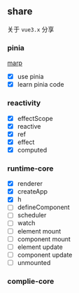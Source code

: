 ## share

关于 `vue3.x` 分享

### pinia

[marp](https://marpit.marp.app/directives?id=front-matter)

- [x] use pinia
- [x] learn pinia code

### reactivity

- [x] effectScope
- [x] reactive
- [x] ref
- [x] effect
- [x] computed

### runtime-core

- [x] renderer
- [x] createApp
- [x] h
- [ ] defineComponent
- [ ] scheduler
- [ ] watch
- [ ] element mount
- [ ] component mount
- [ ] element update
- [ ] component update
- [ ] unmounted

### complie-core
